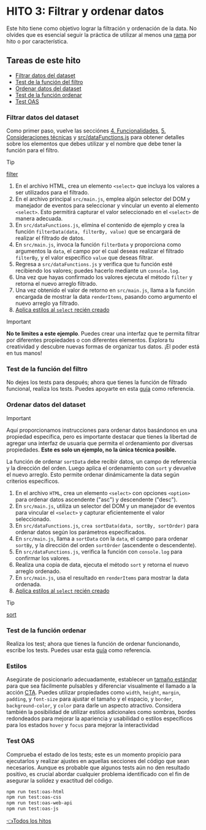 # **HITO 3:** Filtrar y ordenar datos

Este hito tiene como objetivo lograr la filtración y
ordenación de la data. No olvides que es esencial seguir
la práctica de utilizar al menos una
[rama](https://www.atlassian.com/es/git/tutorials/comparing-workflows/feature-branch-workflow)
por hito o por característica.

## Tareas de este hito

- [Filtrar datos del dataset](#filtrar-datos-del-dataset)
- [Test de la función del filtro](#test-de-la-función-del-filtro)
- [Ordenar datos del dataset](#ordenar-datos-del-dataset)
- [Test de la función ordenar](#test-de-la-función-ordenar)
- [Test OAS](#test-oas)

### Filtrar datos del dataset

Como primer paso, vuelve las secciónes
[4. Funcionalidades](../README.md/#4-funcionalidades),
[5. Consideraciones técnicas](../README.md/#5-consideraciones-técnicas) y
[src/dataFunctions.js](../README.md/#srcdatafunctionsjs)
para obtener detalles sobre los elementos que debes utilizar y
el nombre que debe tener la función para el filtro.

> [!TIP]
> [filter](https://developer.mozilla.org/es/docs/Web/JavaScript/Reference/Global_Objects/Array/filter)

1. En el archivo HTML, crea un elemento `<select>`
que incluya los valores a ser utilizados para el filtrado.
2. En el archivo principal `src/main.js`, emplea algún selector
del DOM y manejador de eventos para seleccionar y vincular un
evento al elemento `<select>`. Esto permitirá capturar el valor
seleccionado en el `<select>` de manera adecuada.
3. En `src/dataFunctions.js`, elimina el contenido de ejemplo
y crea la función `filterData(data, filterBy, value)` que se
encargará de realizar el filtrado de datos.
4. En `src/main.js`, invoca la función `filterData` y proporciona
como argumentos la `data`, el campo por el cual deseas realizar el
filtrado `filterBy`, y el valor específico `value` que deseas
filtrar.
5. Regresa a `src/dataFunctions.js` y verifica que tu función esté
recibiendo los valores; puedes hacerlo mediante un `console.log`.
6. Una vez que hayas confirmado los valores ejecuta el método
`filter` y retorna el nuevo arreglo filtrado.
7. Una vez obtenido el valor de retorno en `src/main.js`,
llama a la función encargada de mostrar la data `renderItems`,
pasando como argumento el nuevo arreglo ya filtrado.
8. [Aplica estilos al `select` recién creado](#estilos)

> [!IMPORTANT]
> **No te limites a este ejemplo**. Puedes crear
> una interfaz que te permita filtrar por diferentes
> propiedades o con diferentes elementos. Explora
> tu creatividad y descubre nuevas formas
> de organizar tus datos.
> ¡El poder está en tus manos!
>

### Test de la función del filtro

No dejes los tests para después; ahora que tienes la función de
filtrado funcional, realiza los tests. Puedes apoyarte en esta
[guía](./test.md)
como referencia.

### Ordenar datos del dataset

> [!IMPORTANT]
> Aquí proporcionamos instrucciones para ordenar
> datos basándonos en una propiedad específica,
> pero es importante destacar que tienes la
> libertad de agregar una interfaz de usuaria que
> permita el ordenamiento por diversas propiedades.
> **Este es solo un ejemplo, no la única técnica posible.**
>

La función de ordenar `sortData` debe recibir datos, un campo de
referencia y la dirección del orden. Luego aplica el ordenamiento
con `sort` y devuelve el nuevo arreglo. Esto permite ordenar
dinámicamente la data según criterios específicos.

1. En el archivo `HTML`, crea un elemento `<select>` con opciones
`<option>` para ordenar datos ascendente ("asc") y descendente ("desc").
2. En `src/main.js`, utiliza un selector del DOM y un manejador
de eventos para vincular el `<select>` y capturar eficientemente
el valor seleccionado.
3. En `src/dataFunctions.js`, `crea sortData(data, sortBy, sortOrder)`
para ordenar datos según los parámetros especificados.
4. En `src/main.js`, llama a `sortData` con la `data`,
el campo para ordenar `sortBy`, y la dirección del orden
`sortOrder` (ascendente o descendente).
5. En `src/dataFunctions.js`, verifica la función
con `console.log` para confirmar los valores.
6. Realiza una copia de data, ejecuta el método `sort`
y retorna el nuevo arreglo ordenado.
7. En `src/main.js`, usa el resultado en
`renderItems` para mostrar la data ordenada.
8. [Aplica estilos al `select` recién creado](#estilos)

> [!TIP]
> [sort](https://developer.mozilla.org/es/docs/Web/JavaScript/Reference/Global_Objects/Array/sort)

### Test de la función ordenar

Realiza los test; ahora que tienes la función de
ordenar funcionando, escribe los tests. Puedes usar esta
[guía](./test.md)
como referencia.

### Estilos

Asegúrate de posicionarlo adecuadamente, establecer un
[tamaño estándar](https://www.w3.org/TR/WCAG21/#target-size)
para que sea fácilmente pulsables y diferenciar
visualmente el llamado a la acción
[CTA](https://www.40defiebre.com/que-es/call-to-action).
Puedes utilizar propiedades como `width`, `height`, `margin`,
`padding`, y `font-size` para ajustar el tamaño y el
espacio, y `border`, `background-color`, y `color`
para darle un aspecto atractivo. Considera también la
posibilidad de utilizar estilos adicionales como sombras, bordes
redondeados para mejorar la apariencia y usabilidad o estilos
específicos para los estados `hover` y `focus` para mejorar la
interactividad

### Test OAS

Comprueba el estado de los tests;
este es un momento propicio para ejecutarlos
y realizar ajustes en aquellas secciones del
código que sean necesarios. Aunque es probable que algunos tests aún no den resultado
positivo, es crucial abordar cualquier problema
identificado con el fin de asegurar la solidez y exactitud del código.

``` sh
npm run test:oas-html
npm run test:oas-css
npm run test:oas-web-api
npm run test:oas-js
```

[👈Todos los hitos](../README.md#6-hitos)
